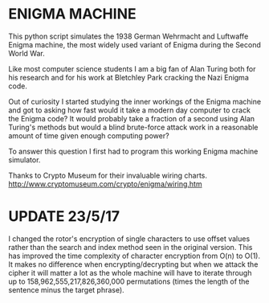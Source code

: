 # ENIGMA MACHINE
This python script simulates the 1938 German Wehrmacht and Luftwaffe Enigma machine, the most widely used variant of Enigma during the Second World War.

Like most computer science students I am a big fan of Alan Turing both for his research and for his work at Bletchley Park cracking the Nazi Enigma code.

Out of curiosity I started studying the inner workings of the Enigma machine and got to asking how fast would it take a modern day computer to crack the Enigma code? It would probably take a fraction of a second using Alan Turing's methods but would a blind brute-force attack work in a reasonable amount of time given enough computing power?

To answer this question I first had to program this working Enigma machine simulator.

Thanks to Crypto Museum for their invaluable wiring charts.
http://www.cryptomuseum.com/crypto/enigma/wiring.htm

# UPDATE 23/5/17
I changed the rotor's encryption of single characters to use offset values rather than the search and index method seen in the original version. This has improved the time complexity of character encryption from O(n) to O(1). It makes no difference when encrypting/decrypting but when we attack the cipher it will matter a lot as the whole machine will have to iterate through up to 158,962,555,217,826,360,000 permutations (times the length of the sentence minus the target phrase).
